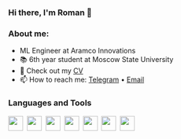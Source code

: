 ### Hi there, I'm Roman 👋

### About me:
- ML Engineer at Aramco Innovations
- 📚 6th year student at Moscow State University
- 📄 Check out my [CV](https://github.com/graphoman1535/graphoman1535/blob/main/Roman_Gataullin_CV.pdf)
- 📫 How to reach me: [Telegram](https://t.me/RomanGataullin) • [Email](mailto:rghataullin96@gmail.com)

### Languages and Tools

<img src="https://cdn.jsdelivr.net/gh/devicons/devicon/icons/python/python-original-wordmark.svg" width="30" height="30"/>&nbsp;
<img src="https://cdn.jsdelivr.net/gh/devicons/devicon/icons/pandas/pandas-original.svg" width="30" height="30"/>&nbsp;
<img src="https://cdn.jsdelivr.net/gh/devicons/devicon/icons/numpy/numpy-original.svg" width="30" height="30"/>&nbsp;
<img src="https://cdn.jsdelivr.net/gh/devicons/devicon/icons/pytorch/pytorch-original.svg" width="30" height="30"/>&nbsp;
<img src="https://cdn.jsdelivr.net/gh/devicons/devicon/icons/git/git-original.svg" width="30" height="30"/>&nbsp;
<img src="https://cdn.jsdelivr.net/gh/devicons/devicon/icons/cplusplus/cplusplus-original.svg" width="30" height="30"/>&nbsp;
<img src="https://cdn.jsdelivr.net/gh/devicons/devicon/icons/c/c-original.svg" width="30" height="30"/>&nbsp;

